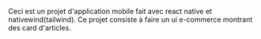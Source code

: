 Ceci est un projet d'application mobile fait avec react native et nativewind(tailwind). Ce projet consiste à faire un ui e-commerce montrant des card d'articles.
